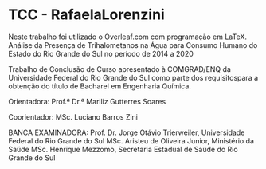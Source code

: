 # TCC - RafaelaLorenzini
Neste trabalho foi utilizado o Overleaf.com com programação em LaTeX.
Análise da Presença de Trihalometanos na Água para Consumo Humano do Estado do Rio Grande do Sul no período de 2014 a 2020

Trabalho de Conclusão de Curso apresentado à COMGRAD/ENQ da Universidade Federal do Rio Grande do Sul como parte dos requisitospara a obtenção do título de Bacharel em Engenharia Química.

Orientadora: Prof.ª Dr.ª Mariliz Gutterres Soares

Coorientador: MSc. Luciano Barros Zini

BANCA EXAMINADORA:
Prof. Dr. Jorge Otávio Trierweiler, Universidade Federal do Rio Grande do Sul
MSc. Aristeu de Oliveira Junior, Ministério da Saúde
MSc. Henrique Mezzomo, Secretaria Estadual de Saúde do Rio Grande do Sul
